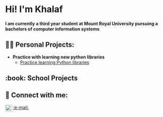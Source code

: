 <h1>Hi! I'm Khalaf </h1>
<h4>I am currently a third year student at Mount Royal University pursuing a bachelors of computer information systems<h4>

<h2>👨‍💻 Personal Projects:</h2>

- <b>Practice with learning new python libraries</b>
  - [Practice learning Python libraries](https://github.com/Kelwa413/Space-Shooters-.git)


<h2> :book: School Projects</h2>



<h2> 🤳 Connect with me:</h2>


[<img align="left" alt="KhalafElwadya | LinkedIn" width="22px" src="https://cdn.jsdelivr.net/npm/simple-icons@v3/icons/linkedin.svg" />][linkedin]


 <a href="mailto:KhalafElwadya@gmail.com" >
 :e-mail:
</a>



[linkedin]: https://www.linkedin.com/in/Khalaf-Elwadya/
